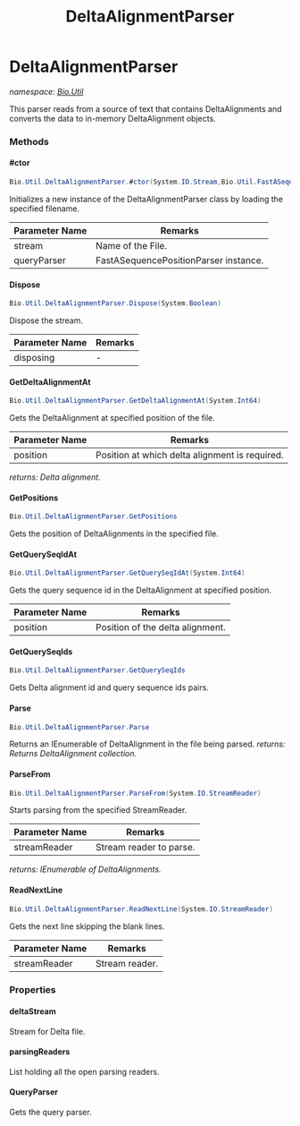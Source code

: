 ﻿---
title: DeltaAlignmentParser
---

# DeltaAlignmentParser
_namespace: [Bio.Util](N-Bio.Util.html)_

This parser reads from a source of text that contains DeltaAlignments
 and converts the data to in-memory DeltaAlignment objects.

### Methods

#### #ctor
```csharp
Bio.Util.DeltaAlignmentParser.#ctor(System.IO.Stream,Bio.Util.FastASequencePositionParser)
```
Initializes a new instance of the DeltaAlignmentParser class by 
 loading the specified filename.

|Parameter Name|Remarks|
|--------------|-------|
|stream|Name of the File.|
|queryParser|FastASequencePositionParser instance.|


#### Dispose
```csharp
Bio.Util.DeltaAlignmentParser.Dispose(System.Boolean)
```
Dispose the stream.

|Parameter Name|Remarks|
|--------------|-------|
|disposing|-|


#### GetDeltaAlignmentAt
```csharp
Bio.Util.DeltaAlignmentParser.GetDeltaAlignmentAt(System.Int64)
```
Gets the DeltaAlignment at specified position of the file.

|Parameter Name|Remarks|
|--------------|-------|
|position|Position at which delta alignment is required.|

_returns: Delta alignment._

#### GetPositions
```csharp
Bio.Util.DeltaAlignmentParser.GetPositions
```
Gets the position of DeltaAlignments in the specified file.

#### GetQuerySeqIdAt
```csharp
Bio.Util.DeltaAlignmentParser.GetQuerySeqIdAt(System.Int64)
```
Gets the query sequence id in the DeltaAlignment at specified position.

|Parameter Name|Remarks|
|--------------|-------|
|position|Position of the delta alignment.|


#### GetQuerySeqIds
```csharp
Bio.Util.DeltaAlignmentParser.GetQuerySeqIds
```
Gets Delta alignment id and query sequence ids pairs.

#### Parse
```csharp
Bio.Util.DeltaAlignmentParser.Parse
```
Returns an IEnumerable of DeltaAlignment in the file being parsed.
_returns: Returns DeltaAlignment collection._

#### ParseFrom
```csharp
Bio.Util.DeltaAlignmentParser.ParseFrom(System.IO.StreamReader)
```
Starts parsing from the specified StreamReader.

|Parameter Name|Remarks|
|--------------|-------|
|streamReader|Stream reader to parse.|

_returns: IEnumerable of DeltaAlignments._

#### ReadNextLine
```csharp
Bio.Util.DeltaAlignmentParser.ReadNextLine(System.IO.StreamReader)
```
Gets the next line skipping the blank lines.

|Parameter Name|Remarks|
|--------------|-------|
|streamReader|Stream reader.|




### Properties

#### deltaStream
Stream for Delta file.
#### parsingReaders
List holding all the open parsing readers.
#### QueryParser
Gets the query parser.

